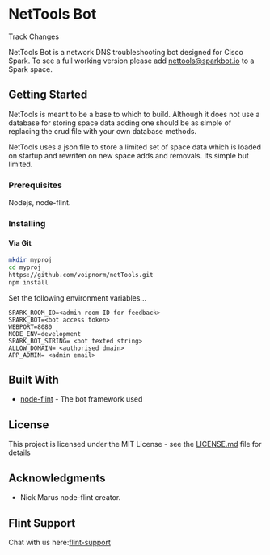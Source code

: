# NetTools Bot

Track Changes

NetTools Bot is a network DNS troubleshooting bot designed for Cisco Spark. 
To see a full working version please add nettools@sparkbot.io to a Spark space.

## Getting Started

NetTools is meant to be a base to which to build. Although it does not use a database for storing 
space data adding one should be as simple of replacing the crud file with your own database methods.

NetTools uses a json file to store a limited set of space data which is loaded on startup and rewriten on new space adds and removals.
Its simple but limited.

### Prerequisites

Nodejs, node-flint.

### Installing

#### Via Git
```bash
mkdir myproj
cd myproj
https://github.com/voipnorm/netTools.git
npm install
```

Set the following environment variables...

```
SPARK_ROOM_ID=<admin room ID for feedback>
SPARK_BOT=<bot access token>
WEBPORT=8080
NODE_ENV=development
SPARK_BOT_STRING= <bot texted string>
ALLOW_DOMAIN= <authorised dmain>
APP_ADMIN= <admin email> 
```
## Built With

* [node-flint](https://github.com/flint-bot/flint) - The bot framework used

## License

This project is licensed under the MIT License - see the [LICENSE.md](LICENSE.md) file for details

## Acknowledgments

* Nick Marus node-flint creator.

## Flint Support

Chat with us here:[flint-support](https://eurl.io/#rkwLEq4fZ)